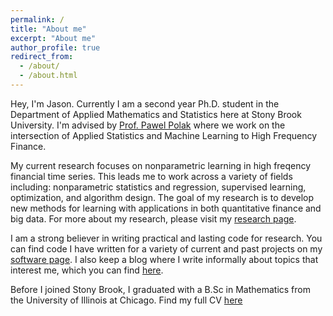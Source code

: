 ```yaml
---
permalink: /
title: "About me"
excerpt: "About me"
author_profile: true
redirect_from: 
  - /about/
  - /about.html
---
```




Hey, I'm Jason. Currently I am a second year Ph.D. student in the Department of Applied Mathematics and Statistics here at Stony Brook University. I'm advised by [Prof. Pawel Polak](https://sites.google.com/view/pawelpolak)  where we work on the intersection of Applied Statistics and Machine Learning to High Frequency Finance. 

My current research focuses on nonparametric learning in high freqency financial time series. This leads me to work across a variety of fields including: nonparametric statistics and regression, supervised learning, optimization, and algorithm design. The goal of my research is to develop new methods for learning with applications in both quantitative finance and big data. For more about my research, please visit my [research page](/research/). 

I am a strong believer in writing practical and lasting code for research. You can find code  I have written for a variety of current and past projects on my [software page](/software/). I also keep a blog where I write informally about topics that interest me, which you can find [here](/year-archive/). 

Before I joined Stony Brook, I graduated with a B.Sc in Mathematics from the University of Illinois at Chicago. Find my full CV [here](/files/Jason_Bohne_CV.pdf)
